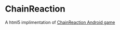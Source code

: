# ChainReaction
A html5 implimentation of [ChainReaction Android game](https://play.google.com/store/apps/details?id=com.BuddyMattEnt.ChainReaction&hl=en) 
